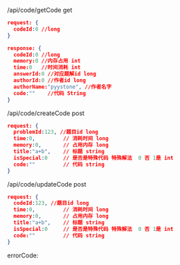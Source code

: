 /api/code/getCode
get

```json
request: {
  codeId:0 //long
}

response: {
  codeId:0 //long
  memory:0 //内存占用 int
  time:0   //时间消耗 int
  answerId:0 //对应题解id long
  authorId:0 //作者id long
  authorName:"pyystone", //作者名字
  code:""    //代码 String
}
```

/api/code/createCode
post
```json
request: {
  problemId:123, //题目id long
  time:0,         // 消耗时间 long
  memory:0,       // 占用内存 long
  title:"a+b",    // 标题 string
  isSpecial:0     // 是否是特殊代码 特殊解法  0 否 1是 int
  code:""         // 代码 string
}
```

/api/code/updateCode
post

```json
request: {
  codeId:123, //题目id long
  time:0,         // 消耗时间 long
  memory:0,       // 占用内存 long
  title:"a+b",    // 标题 string
  isSpecial:0     // 是否是特殊代码 特殊解法  0 否 1是 int
  code:""         // 代码 string
}

```



errorCode:
